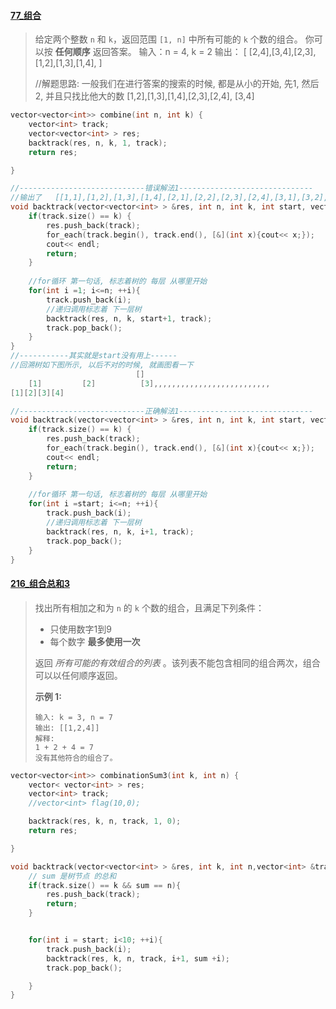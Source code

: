 #### [77_组合](https://leetcode.cn/problems/combinations/)

> 给定两个整数 `n` 和 `k`，返回范围 `[1, n]` 中所有可能的 `k` 个数的组合。
> 你可以按 **任何顺序** 返回答案。
> 输入：n = 4, k = 2
> 输出：
> [
>   [2,4],[3,4],[2,3],[1,2],[1,3],[1,4],
> ]
>
> //解题思路:
> 一般我们在进行答案的搜索的时候, 都是从小的开始,   先1, 然后2, 并且只找比他大的数
> [1,2],[1,3],[1,4],[2,3],[2,4], [3,4]



```c++
vector<vector<int>> combine(int n, int k) {
    vector<int> track;
    vector<vector<int> > res;
    backtrack(res, n, k, 1, track);
    return res;

}

//----------------------------错误解法1------------------------------
//输出了   [[1,1],[1,2],[1,3],[1,4],[2,1],[2,2],[2,3],[2,4],[3,1],[3,2],[3,3],[3,4],[4,1],[4,2],[4,3],[4,4]]
void backtrack(vector<vector<int> > &res, int n, int k, int start, vector<int> &track){
    if(track.size() == k) {
        res.push_back(track);
        for_each(track.begin(), track.end(), [&](int x){cout<< x;});
        cout<< endl;
        return;
    }
    
	//for循环 第一句话, 标志着树的 每层 从哪里开始
    for(int i =1; i<=n; ++i){
        track.push_back(i);
        //递归调用标志着 下一层树
        backtrack(res, n, k, start+1, track);
        track.pop_back();
    }
}
//-----------其实就是start没有用上------
//回溯树如下图所示, 以后不对的时候, 就画图看一下
							[]
	[1]  		[2] 		 [3],,,,,,,,,,,,,,,,,,,,,,,,,,
[1][2][3][4]
```



```c++
//----------------------------正确解法1------------------------------
void backtrack(vector<vector<int> > &res, int n, int k, int start, vector<int> &track){
    if(track.size() == k) {
        res.push_back(track);
        for_each(track.begin(), track.end(), [&](int x){cout<< x;});
        cout<< endl;
        return;
    }
    
	//for循环 第一句话, 标志着树的 每层 从哪里开始
    for(int i =start; i<=n; ++i){
        track.push_back(i);
        //递归调用标志着 下一层树
        backtrack(res, n, k, i+1, track);
        track.pop_back();
    }
}
```





#### [216_组合总和3](https://leetcode.cn/problems/combination-sum-iii/)

> 找出所有相加之和为 `n` 的 `k` 个数的组合，且满足下列条件：
>
> - 只使用数字1到9
> - 每个数字 **最多使用一次** 
>
> 返回 *所有可能的有效组合的列表* 。该列表不能包含相同的组合两次，组合可以以任何顺序返回。
>
> **示例 1:**
>
> ```
> 输入: k = 3, n = 7
> 输出: [[1,2,4]]
> 解释:
> 1 + 2 + 4 = 7
> 没有其他符合的组合了。
> ```

```c++
vector<vector<int>> combinationSum3(int k, int n) {
    vector< vector<int> > res;
    vector<int> track;
    //vector<int> flag(10,0);

    backtrack(res, k, n, track, 1, 0);
    return res;

}

void backtrack(vector<vector<int> > &res, int k, int n,vector<int> &track, int start, int sum){
    // sum 是树节点 的总和
    if(track.size() == k && sum == n){
        res.push_back(track);
        return;
    }


    for(int i = start; i<10; ++i){
        track.push_back(i);
        backtrack(res, k, n, track, i+1, sum +i);
        track.pop_back();

    }
}
```

